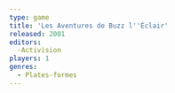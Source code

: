 ```yaml
---
type: game
title: 'Les Aventures de Buzz l''Éclair'
released: 2001
editors: 
  -Activision
players: 1
genres:
  - Plates-formes
---
```

